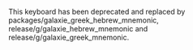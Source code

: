 This keyboard has been deprecated and replaced by packages/galaxie_greek_hebrew_mnemonic, release/g/galaxie_hebrew_mnemonic and release/g/galaxie_greek_mnemonic.